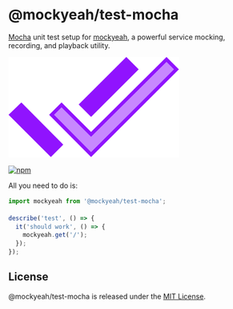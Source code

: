 # @mockyeah/test-mocha

[Mocha](https://mochajs.org) unit test setup for [mockyeah](https://github.com/mockyeah/mockyeah),
a powerful service mocking, recording, and playback utility.

<img src="https://raw.githubusercontent.com/mockyeah/mockyeah/master/packages/mockyeah-docs/book/images/logo/mockyeah-600.png" height="200" />

[![npm](https://img.shields.io/npm/v/@mockyeah/test-mocha.svg)](https://www.npmjs.com/package/@mockyeah/test-mocha)

All you need to do is:

```js
import mockyeah from '@mockyeah/test-mocha';

describe('test', () => {
  it('should work', () => {
    mockyeah.get('/');
  });
});
```

## License

@mockyeah/test-mocha is released under the [MIT License](https://opensource.org/licenses/MIT).
